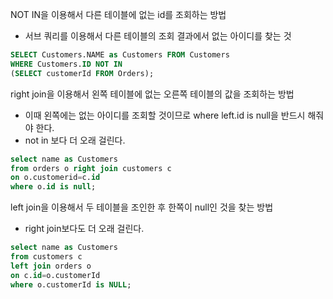 NOT IN을 이용해서 다른 테이블에 없는 id를 조회하는 방법
* 서브 쿼리를 이용해서 다른 테이블의 조회 결과에서 없는 아이디를 찾는 것
```sql
SELECT Customers.NAME as Customers FROM Customers
WHERE Customers.ID NOT IN
(SELECT customerId FROM Orders);
```

right join을 이용해서 왼쪽 테이블에 없는 오른쪽 테이블의 값을 조회하는 방법
* 이때 왼쪽에는 없는 아이디를 조회할 것이므로 where left.id is null을 반드시 해줘야 한다.
* not in 보다 더 오래 걸린다.
```sql
select name as Customers
from orders o right join customers c
on o.customerid=c.id
where o.id is null;
```


left join을 이용해서 두 테이블을 조인한 후 한쪽이 null인 것을 찾는 방법
* right join보다도 더 오래 걸린다.
```sql
select name as Customers
from customers c
left join orders o
on c.id=o.customerId
where o.customerId is NULL;
```
